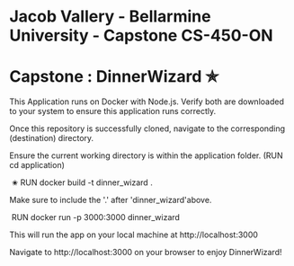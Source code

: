 # Jacob Vallery - Bellarmine University - Capstone CS-450-ON

# Capstone : DinnerWizard &#10031;
This Application runs on Docker with Node.js.
Verify both are downloaded to your system to ensure this application runs correctly. 

Once this repository is successfully cloned, navigate to the corresponding (destination) directory. 

Ensure the current working directory is within the application folder. (RUN cd application)

&nbsp;&#10028;&nbsp;RUN docker build -t dinner_wizard .

Make sure to include the '.' after 'dinner_wizard'above.

&nbsp;RUN docker run -p 3000:3000 dinner_wizard

This will run the app on your local machine at http://localhost:3000

Navigate to http://localhost:3000 on your browser to enjoy DinnerWizard!
